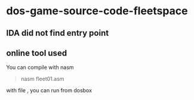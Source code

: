 # dos-game-source-code-fleetspace


## IDA did not find entry point 



## online tool used

You can compile with nasm 

> nasm fleet01.asm 

with file , you can run from dosbox 

